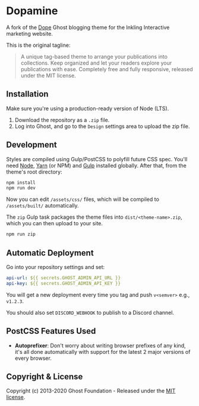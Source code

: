 # Dopamine

A fork of the [Dope](https://dope.ghost.io) Ghost blogging theme for the Inkling Interactive marketing website.

This is the original tagline:

> A unique tag-based theme to arrange your publications into collections. Keep organized and let your readers explore
> your publications with ease. Completely free and fully responsive, released under the MIT license.

## Installation

Make sure you're using a production-ready version of Node (LTS).

1. Download the repository as a `.zip` file.
2. Log into Ghost, and go to the `Design` settings area to upload the zip file.

## Development

Styles are compiled using Gulp/PostCSS to polyfill future CSS spec. You'll need [Node](https://nodejs.org/),
[Yarn](https://yarnpkg.com/) (or NPM) and [Gulp](https://gulpjs.com) installed globally. After that, from the theme's 
root directory:

```bash
npm install
npm run dev
```

Now you can edit `/assets/css/` files, which will be compiled to `/assets/built/` automatically.

The `zip` Gulp task packages the theme files into `dist/<theme-name>.zip`, which you can then upload to your site.

```bash
npm run zip
```

## Automatic Deployment

Go into your repository settings and set:

```yaml
api-url: ${{ secrets.GHOST_ADMIN_API_URL }}
api-key: ${{ secrets.GHOST_ADMIN_API_KEY }}
```

You will get a new deployment every time you tag and push `v<semver>` e.g., `v1.2.3`.

You should also set `DISCORD_WEBHOOK` to publish to a Discord channel.

## PostCSS Features Used

- **Autoprefixer**: Don't worry about writing browser prefixes of any kind, it's all done automatically with support for
  the latest 2 major versions of every browser.

## Copyright & License

Copyright (c) 2013-2020 Ghost Foundation - Released under the [MIT license](LICENSE).
